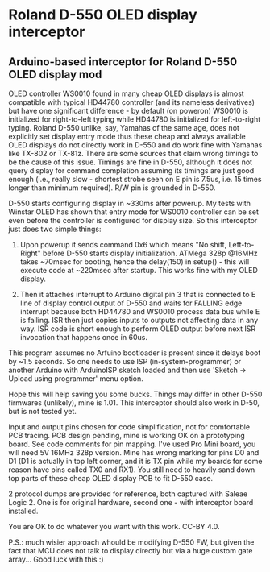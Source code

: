 # Roland D-550 OLED display interceptor
## Arduino-based interceptor for Roland D-550 OLED display mod

OLED controller WS0010 found in many cheap OLED displays is almost compatible with typical HD44780 controller (and its nameless derivatives) but have one significant difference - by default (on poweron) WS0010 is initialized for right-to-left typing while HD44780 is initialized for left-to-right typing. Roland D-550 unlike, say, Yamahas of the same age, does not explicitly set display entry mode thus these cheap and always available OLED displays do not directly work in D-550 and do work fine with Yamahas like TX-802 or TX-81z. There are some sources that claim wrong timings to be the cause of this issue. Timings are fine in D-550, although it does not query display for command completion assuming its timings are just good enough (i.e., really slow - shortest strobe seen on E pin is 7.5us, i.e. 15 times longer than minimum required). R/W pin is grounded in D-550.

D-550 starts configuring display in ~330ms after powerup. My tests with Winstar OLED has shown that entry mode for WS0010 controller can be set even before the controller is configured for display size. So this interceptor just does two simple things:

1. Upon powerup it sends command 0x6 which means "No shift, Left-to-Right" before D-550 starts display initialization.  ATMega 328p @16MHz takes ~70msec for booting, hence the delay(150) in setup() - this will execute code at  ~220msec after startup. This works fine with my OLED display.
 
2. Then it attaches interrupt to Arduino digital pin 3 that is connected to E line of display control output of D-550 and waits for FALLING edge interrupt because both HD44780 and WS0010 process data bus while E is falling. ISR then just copies inputs to outputs not affecting data in any way. ISR code is short enough to perform OLED output before next ISR invocation that happens once in 60us.

This program assumes no Arfuino bootloader is present since it delays boot by ~1.5 seconds. So one needs to use ISP (in-system-programmer) or another Arduino with ArduinoISP sketch loaded and then use 'Sketch -> Upload using programmer' menu option.

Hope this will help saving you some bucks. Things may differ in other D-550 firmwares (unlikely), mine is 1.01. This interceptor should also work in D-50, but is not tested yet.

Input and output pins chosen for code simplification, not for comfortable PCB tracing. PCB design pending, mine is working OK on a prototyping board. See code comments for pin mapping. I've used Pro Mini board, you will need 5V 16MHz 328p version. Mine has wrong marking for pins D0 and D1 (D1 is actually in top left corner, and it is TX pin while my boards for some reason have pins called TX0 and RX1). You still need to heavily sand down top parts of these cheap OLED display PCB to fit D-550 case.

2 protocol dumps are provided for reference, both captured with Saleae Logic 2. One is for original hardware, second one - with interceptor board installed.

You are OK to do whatever you want with this work. CC-BY 4.0.

P.S.: much wisier approach whould be modifying D-550 FW, but given the fact that MCU does not talk to display directly but via a huge custom gate array... Good luck with this :)
